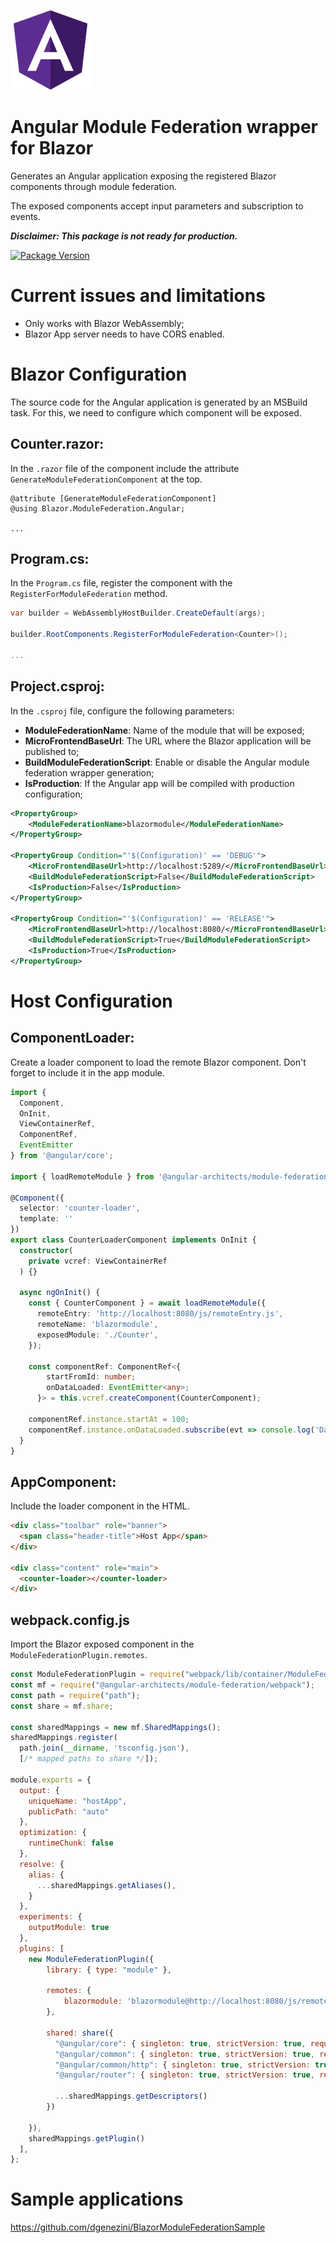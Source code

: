![](blazor-angular.png)

# Angular Module Federation wrapper for Blazor

Generates an Angular application exposing the registered Blazor components through module federation.

The exposed components accept input parameters and subscription to events.

***Disclaimer: This package is not ready for production.***

[![Package Version](https://img.shields.io/nuget/v/Blazor.ModuleFederation.Angular.svg)](https://www.nuget.org/packages/Blazor.ModuleFederation.Angular)

# Current issues and limitations

- Only works with Blazor WebAssembly;
- Blazor App server needs to have CORS enabled.

# Blazor Configuration

The source code for the Angular application is generated by an MSBuild task. For this, we need to configure which component will be exposed.

## Counter.razor:

In the `.razor` file of the component include the attribute `GenerateModuleFederationComponent` at the top.

```razor
@attribute [GenerateModuleFederationComponent]
@using Blazor.ModuleFederation.Angular;

...
```

## Program.cs:

In the `Program.cs` file, register the component with the `RegisterForModuleFederation` method.

```csharp
var builder = WebAssemblyHostBuilder.CreateDefault(args);

builder.RootComponents.RegisterForModuleFederation<Counter>();

...
```

## Project.csproj:

In the `.csproj` file, configure the following parameters:

- **ModuleFederationName**: Name of the module that will be exposed;
- **MicroFrontendBaseUrl**: The URL where the Blazor application will be published to;
- **BuildModuleFederationScript**: Enable or disable the Angular module federation wrapper generation;
- **IsProduction**: If the Angular app will be compiled with production configuration;

```xml
<PropertyGroup>
    <ModuleFederationName>blazormodule</ModuleFederationName>
</PropertyGroup>

<PropertyGroup Condition="'$(Configuration)' == 'DEBUG'">
    <MicroFrontendBaseUrl>http://localhost:5289/</MicroFrontendBaseUrl>
    <BuildModuleFederationScript>False</BuildModuleFederationScript>
    <IsProduction>False</IsProduction>
</PropertyGroup>

<PropertyGroup Condition="'$(Configuration)' == 'RELEASE'">
    <MicroFrontendBaseUrl>http://localhost:8080/</MicroFrontendBaseUrl>
    <BuildModuleFederationScript>True</BuildModuleFederationScript>
    <IsProduction>True</IsProduction>
</PropertyGroup>
```

# Host Configuration

## ComponentLoader:

Create a loader component to load the remote Blazor component. Don't forget to include it in the app module.

```typescript
import {
  Component,
  OnInit,
  ViewContainerRef,
  ComponentRef,
  EventEmitter
} from '@angular/core';

import { loadRemoteModule } from '@angular-architects/module-federation';

@Component({
  selector: 'counter-loader',
  template: ''
})
export class CounterLoaderComponent implements OnInit {
  constructor(
    private vcref: ViewContainerRef
  ) {}

  async ngOnInit() {
    const { CounterComponent } = await loadRemoteModule({
      remoteEntry: 'http://localhost:8080/js/remoteEntry.js',
      remoteName: 'blazormodule',
      exposedModule: './Counter',
    });

    const componentRef: ComponentRef<{
        startFromId: number;
        onDataLoaded: EventEmitter<any>;
      }> = this.vcref.createComponent(CounterComponent);

    componentRef.instance.startAt = 100;
    componentRef.instance.onDataLoaded.subscribe(evt => console.log('Data Loaded'));
  }
}
```

## AppComponent:

Include the loader component in the HTML.

```html
<div class="toolbar" role="banner">
  <span class="header-title">Host App</span>
</div>

<div class="content" role="main">
  <counter-loader></counter-loader>
</div>
```

## webpack.config.js

Import the Blazor exposed component in the `ModuleFederationPlugin.remotes`.

```javascript
const ModuleFederationPlugin = require("webpack/lib/container/ModuleFederationPlugin");
const mf = require("@angular-architects/module-federation/webpack");
const path = require("path");
const share = mf.share;

const sharedMappings = new mf.SharedMappings();
sharedMappings.register(
  path.join(__dirname, 'tsconfig.json'),
  [/* mapped paths to share */]);

module.exports = {
  output: {
    uniqueName: "hostApp",
    publicPath: "auto"
  },
  optimization: {
    runtimeChunk: false
  },
  resolve: {
    alias: {
      ...sharedMappings.getAliases(),
    }
  },
  experiments: {
    outputModule: true
  },
  plugins: [
    new ModuleFederationPlugin({
        library: { type: "module" },

        remotes: {
            blazormodule: 'blazormodule@http://localhost:8080/js/remoteEntry.js'
        },

        shared: share({
          "@angular/core": { singleton: true, strictVersion: true, requiredVersion: 'auto' },
          "@angular/common": { singleton: true, strictVersion: true, requiredVersion: 'auto' },
          "@angular/common/http": { singleton: true, strictVersion: true, requiredVersion: 'auto' },
          "@angular/router": { singleton: true, strictVersion: true, requiredVersion: 'auto' },

          ...sharedMappings.getDescriptors()
        })

    }),
    sharedMappings.getPlugin()
  ],
};
```

# Sample applications

https://github.com/dgenezini/BlazorModuleFederationSample
